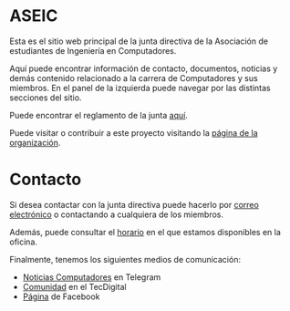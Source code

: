# ASEIC

Esta es el sitio web principal de la junta directiva de la Asociación de estudiantes de Ingeniería en Computadores.

Aquí puede encontrar información de contacto, documentos, noticias y demás contenido relacionado a la carrera de Computadores y sus miembros. En el panel de la izquierda puede navegar por las distintas secciones del sitio.

Puede encontrar el reglamento de la junta [aquí](https://raw.githubusercontent.com/aseic/assets/master/reglamento.pdf).

Puede visitar o contribuir a este proyecto visitando la [página de la organización](https://github.com/aseic).

# Contacto

Si desea contactar con la junta directiva puede hacerlo por [correo electrónico](mailto:aseic.itcr@gmail.com) o contactando a cualquiera de los miembros.

Además, puede consultar el [horario](https://docs.google.com/spreadsheets/d/e/2PACX-1vTOaClZSFAgSI2sWVAt1Tsc4JfsNur9xIClDmj3n-VkePphYslOBlxPVWOjx0w907OSVxcdptUN7qvZ/pubhtml?gid=0&single=true) en el que estamos disponibles en la oficina.

Finalmente, tenemos los siguientes medios de comunicación:

- [Noticias Computadores](https://t.me/ce_tec) en Telegram
- [Comunidad](https://tecdigital.tec.ac.cr/dotlrn/escuela/escuela.IDC/estudiantes.IDC/) en el TecDigital
- [Página](https://www.facebook.com/TECComputadores) de Facebook
